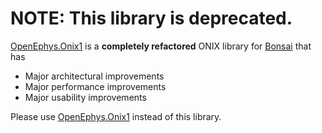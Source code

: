 # NOTE: This library is deprecated. 
[OpenEphys.Onix1](https://github.com/open-ephys/onix-bonsai-onix1) is a __completely refactored__ ONIX library for [Bonsai](https://bonsai-rx.org/) that has

- Major architectural improvements
- Major performance improvements
- Major usability improvements

Please use [OpenEphys.Onix1](https://github.com/open-ephys/onix-bonsai-onix1) instead of this library.
